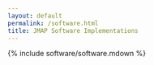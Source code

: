 ```yaml
---
layout: default
permalink: /software.html
title: JMAP Software Implementations
---
```


{% include software/software.mdown %}
